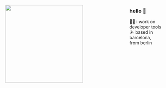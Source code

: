 <a href="https://media.tenor.com/BiBnqbqsymEAAAAi/spheal-spheal-pokemon.gif"><img align="left" width="250" style="margin-right: 150px;" src="https://media.tenor.com/BiBnqbqsymEAAAAi/spheal-spheal-pokemon.gif"></a>
### hello 👋 <br>
👨‍💻 i work on developer tools <br/>
☀️ based in barcelona, from berlin
  


<!--
**tayupov/tayupov** is a ✨ _special_ ✨ repository because its `README.md` (this file) appears on your GitHub profile.

Here are some ideas to get you started:

- 🔭 I’m currently working on ...
- 🌱 I’m currently learning ...
- 👯 I’m looking to collaborate on ...
- 🤔 I’m looking for help with ...
- 💬 Ask me about ...
- 📫 How to reach me: ...
- 😄 Pronouns: ...
- ⚡ Fun fact: ...
-->
